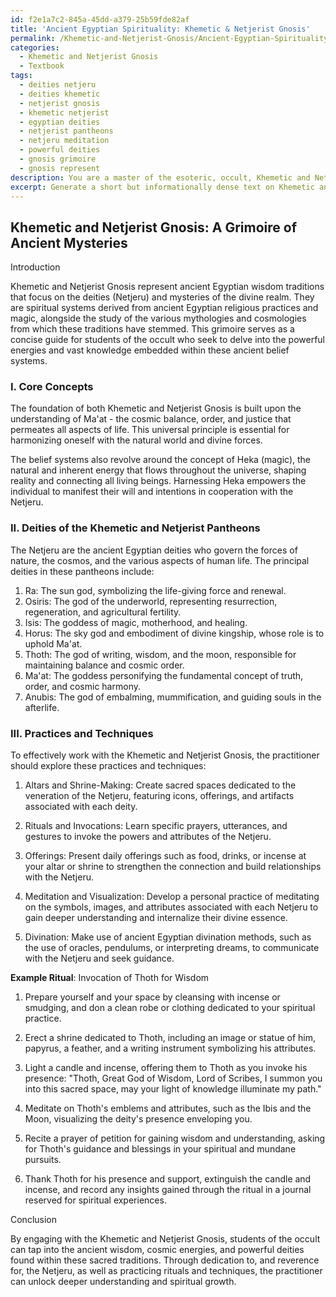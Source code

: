 ```yaml
---
id: f2e1a7c2-845a-45dd-a379-25b59fde82af
title: 'Ancient Egyptian Spirituality: Khemetic & Netjerist Gnosis'
permalink: /Khemetic-and-Netjerist-Gnosis/Ancient-Egyptian-Spirituality-Khemetic-Netjerist-Gnosis/
categories:
  - Khemetic and Netjerist Gnosis
  - Textbook
tags:
  - deities netjeru
  - deities khemetic
  - netjerist gnosis
  - khemetic netjerist
  - egyptian deities
  - netjerist pantheons
  - netjeru meditation
  - powerful deities
  - gnosis grimoire
  - gnosis represent
description: You are a master of the esoteric, occult, Khemetic and Netjerist Gnosis and education, you have written many textbooks on the subject in ways that provide students with rich and deep understanding of the subject. You are being asked to write textbook-like sections on a topic and you do it with full context, explainability, and reliability in accuracy to the true facts of the topic at hand, in a textbook style that a student would easily be able to learn from, in a rich, engaging, and contextual way. Always include relevant context (such as formulas and history), related concepts, and in a way that someone can gain deep insights from.
excerpt: Generate a short but informationally dense text on Khemetic and Netjerist Gnosis for students of the occult. The text should be in the form of a grimoire section and include an introduction to the topic, important aspects, deities, and practices associated with this path, and examples of rituals and techniques for harnessing the powers of these ancient belief systems.
---
```


## Khemetic and Netjerist Gnosis: A Grimoire of Ancient Mysteries

Introduction

Khemetic and Netjerist Gnosis represent ancient Egyptian wisdom traditions that focus on the deities (Netjeru) and mysteries of the divine realm. They are spiritual systems derived from ancient Egyptian religious practices and magic, alongside the study of the various mythologies and cosmologies from which these traditions have stemmed. This grimoire serves as a concise guide for students of the occult who seek to delve into the powerful energies and vast knowledge embedded within these ancient belief systems.

### I. Core Concepts

The foundation of both Khemetic and Netjerist Gnosis is built upon the understanding of Ma'at - the cosmic balance, order, and justice that permeates all aspects of life. This universal principle is essential for harmonizing oneself with the natural world and divine forces.

The belief systems also revolve around the concept of Heka (magic), the natural and inherent energy that flows throughout the universe, shaping reality and connecting all living beings. Harnessing Heka empowers the individual to manifest their will and intentions in cooperation with the Netjeru.

### II. Deities of the Khemetic and Netjerist Pantheons

The Netjeru are the ancient Egyptian deities who govern the forces of nature, the cosmos, and the various aspects of human life. The principal deities in these pantheons include:

1. Ra: The sun god, symbolizing the life-giving force and renewal.
2. Osiris: The god of the underworld, representing resurrection, regeneration, and agricultural fertility.
3. Isis: The goddess of magic, motherhood, and healing.
4. Horus: The sky god and embodiment of divine kingship, whose role is to uphold Ma'at.
5. Thoth: The god of writing, wisdom, and the moon, responsible for maintaining balance and cosmic order.
6. Ma'at: The goddess personifying the fundamental concept of truth, order, and cosmic harmony.
7. Anubis: The god of embalming, mummification, and guiding souls in the afterlife.

### III. Practices and Techniques

To effectively work with the Khemetic and Netjerist Gnosis, the practitioner should explore these practices and techniques:

1. Altars and Shrine-Making: Create sacred spaces dedicated to the veneration of the Netjeru, featuring icons, offerings, and artifacts associated with each deity.

2. Rituals and Invocations: Learn specific prayers, utterances, and gestures to invoke the powers and attributes of the Netjeru.

3. Offerings: Present daily offerings such as food, drinks, or incense at your altar or shrine to strengthen the connection and build relationships with the Netjeru.

4. Meditation and Visualization: Develop a personal practice of meditating on the symbols, images, and attributes associated with each Netjeru to gain deeper understanding and internalize their divine essence.

5. Divination: Make use of ancient Egyptian divination methods, such as the use of oracles, pendulums, or interpreting dreams, to communicate with the Netjeru and seek guidance.

**Example Ritual**: Invocation of Thoth for Wisdom

1. Prepare yourself and your space by cleansing with incense or smudging, and don a clean robe or clothing dedicated to your spiritual practice.

2. Erect a shrine dedicated to Thoth, including an image or statue of him, papyrus, a feather, and a writing instrument symbolizing his attributes.

3. Light a candle and incense, offering them to Thoth as you invoke his presence: "Thoth, Great God of Wisdom, Lord of Scribes, I summon you into this sacred space, may your light of knowledge illuminate my path."

4. Meditate on Thoth's emblems and attributes, such as the Ibis and the Moon, visualizing the deity's presence enveloping you.

5. Recite a prayer of petition for gaining wisdom and understanding, asking for Thoth's guidance and blessings in your spiritual and mundane pursuits.

6. Thank Thoth for his presence and support, extinguish the candle and incense, and record any insights gained through the ritual in a journal reserved for spiritual experiences.

Conclusion

By engaging with the Khemetic and Netjerist Gnosis, students of the occult can tap into the ancient wisdom, cosmic energies, and powerful deities found within these sacred traditions. Through dedication to, and reverence for, the Netjeru, as well as practicing rituals and techniques, the practitioner can unlock deeper understanding and spiritual growth.
